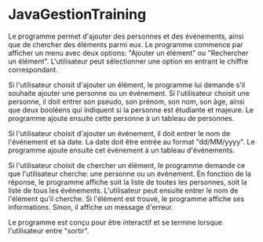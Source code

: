 # JavaGestionTraining

Le programme permet d'ajouter des personnes et des événements, ainsi que de chercher des éléments parmi eux. Le programme commence par afficher un menu avec deux options: "Ajouter un élément" ou "Rechercher un élément". L'utilisateur peut sélectionner une option en entrant le chiffre correspondant.

Si l'utilisateur choisit d'ajouter un élément, le programme lui demande s'il souhaite ajouter une personne ou un événement. Si l'utilisateur choisit une personne, il doit entrer son pseudo, son prénom, son nom, son âge, ainsi que deux booléens qui indiquent si la personne est étudiante et majeure. Le programme ajoute ensuite cette personne à un tableau de personnes.

Si l'utilisateur choisit d'ajouter un événement, il doit entrer le nom de l'événement et sa date. La date doit être entrée au format "dd/MM/yyyy". Le programme ajoute ensuite cet événement à un tableau d'événements.

Si l'utilisateur choisit de chercher un élément, le programme demande ce que l'utilisateur cherche: une personne ou un événement. En fonction de la réponse, le programme affiche soit la liste de toutes les personnes, soit la liste de tous les événements. L'utilisateur peut ensuite entrer le nom de l'élément qu'il cherche. Si l'élément est trouvé, le programme affiche ses informations. Sinon, il affiche un message d'erreur.

Le programme est conçu pour être interactif et se termine lorsque l'utilisateur entre "sortir".

